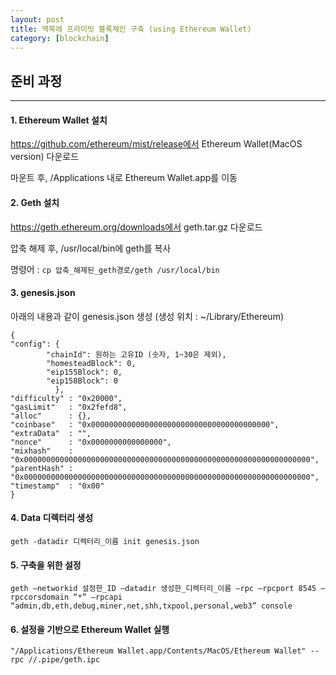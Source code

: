 ```yaml
---
layout: post
title: 맥북에 프라이빗 블록체인 구축 (using Ethereum Wallet)
category: [blockchain]
---
```


## 준비 과정
---

#### 1. Ethereum Wallet 설치

https://github.com/ethereum/mist/release에서 Ethereum Wallet(MacOS version) 다운로드

마운트 후, /Applications 내로 Ethereum Wallet.app를 이동
<div class="third_blank"></div>

#### 2. Geth 설치

https://geth.ethereum.org/downloads에서 geth.tar.gz 다운로드

압축 해제 후, /usr/local/bin에 geth를 복사

명령어 : `cp 압축_해제된_geth경로/geth /usr/local/bin`
<div class="third_blank"></div>

#### 3. genesis.json

아래의 내용과 같이 genesis.json 생성 (생성 위치 : ~/Library/Ethereum)

```
{
"config": {
        "chainId": 원하는 고유ID (숫자, 1~30은 제외),
        "homesteadBlock": 0,
        "eip155Block": 0,
        "eip158Block": 0
          },
"difficulty" : "0x20000",
"gasLimit"   : "0x2fefd8",
"alloc"      : {},
"coinbase"   : "0x0000000000000000000000000000000000000000",
"extraData"  : "",
"nonce"      : "0x0000000000000000",
"mixhash"    : "0x0000000000000000000000000000000000000000000000000000000000000000",
"parentHash" : "0x0000000000000000000000000000000000000000000000000000000000000000",
"timestamp"  : "0x00"
}
```
<div class="blank"></div>

#### 4. Data 디렉터리 생성

```
geth -datadir 디렉터리_이름 init genesis.json
```
<div class="blank"></div>

#### 5. 구축을 위한 설정

```
geth —networkid 설정한_ID —datadir 생성한_디렉터리_이름 —rpc —rpcport 8545 —rpccorsdomain “*” —rpcapi “admin,db,eth,debug,miner,net,shh,txpool,personal,web3” console
```
<div class="blank"></div>

#### 6. 설정을 기반으로 Ethereum Wallet 실행

```
"/Applications/Ethereum Wallet.app/Contents/MacOS/Ethereum Wallet" --rpc //.pipe/geth.ipc
```